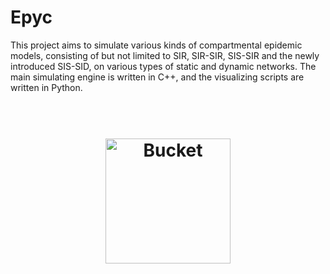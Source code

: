 # Epyc
This project aims to simulate various kinds of compartmental epidemic models, consisting of but not limited to SIR, SIR-SIR, SIS-SIR and the newly introduced SIS-SID, on various types of static and dynamic networks.
The main simulating engine is written in C++, and the visualizing scripts are written in Python.

<h1 align="center">
	<br>
	<img width="200" src="Model Illustration/SID-SID.png" alt="Bucket">
  <img width="220" src="Model Illustration/SIS-SIR.png" alt="Bucket" style = "margin:10000px" >
  <img width="200" style = "margin:10000px" src="Model Illustration/SIS-SID.png" alt="Bucket">

<br>
<br>

<br>
Three types of coinfective spreading models.
</h1>

### Prerequisites

#### The simulating engine:
```
A C++ compiler
Boost C++ library
```
#### Analysis component:
```
Python3
numpy
scipy
sklearn
matplotlib
pandas
networkx
```
### Installing


```
Enter the Src directory and call the makefile by simply typing "make" in the command line.
```
